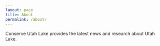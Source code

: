 ```yaml
---
layout: page
title: About
permalink: /about/
---
```


Conserve Utah Lake provides the latest news and research about Utah Lake.